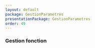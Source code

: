 ```yaml
---
layout: default
package: GestionParametres
presentationPackage: GestionParametres
order: 49
---
```


### Gestion fonction


<!-- new slide -->